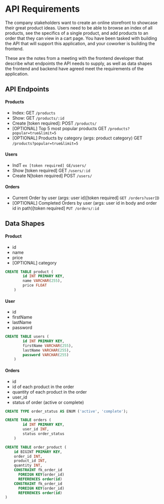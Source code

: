 # API Requirements
The company stakeholders want to create an online storefront to showcase their great product ideas. Users need to be able to browse an index of all products, see the specifics of a single product, and add products to an order that they can view in a cart page. You have been tasked with building the API that will support this application, and your coworker is building the frontend.

These are the notes from a meeting with the frontend developer that describe what endpoints the API needs to supply, as well as data shapes the frontend and backend have agreed meet the requirements of the application. 

## API Endpoints
#### Products
- Index: GET `/products`
- Show: GET   `/products/:id`
- Create [token required]: POST `/products/`
- [OPTIONAL] Top 5 most popular products GET `/products?popular=true&limit=5`
- [OPTIONAL] Products by category (args: product category) GET `/products?popular=true&limit=5`

#### Users
- IndT `ex [token required] GE/users/`
- Show [token required] GET `/users/:id`
- Create N[token required] POST `/users/`

#### Orders
- Current Order by user (args: user id)[token required] `GET /orders?userID`
- [OPTIONAL] Completed Orders by user (args: user id in body and order id in path)[token required] `PUT /orders/:id`
## Data Shapes
#### Product
-  id
- name
- price
- [OPTIONAL] category

``` sql
CREATE TABLE product (
        id INT PRIMARY KEY,
        name VARCHAR(255),
        price FLOAT
    )
```

#### User
- id
- firstName
- lastName
- password

``` sql
CREATE TABLE users (
        id INT PRIMARY KEY,
        firstName VARCHAR(255),
        lastName VARCHAR(255),
        password VARCHAR(255)
    )
```
#### Orders
- id
- id of each product in the order
- quantity of each product in the order
- user_id
- status of order (active or complete)


``` sql
CREATE TYPE order_status AS ENUM ('active', 'complete');

CREATE TABLE orders (
        id INT PRIMARY KEY,
        user_id INT,
        status order_status
    )

CREATE TABLE order_product (
    id BIGINT PRIMARY KEY,
    order_id INT,
    product_id INT,
    quantity INT,
    CONSTRAINT fk_order_id
      FOREIGN KEY(order_id)
	  REFERENCES order(id)
    CONSTRAINT fk_order_id
      FOREIGN KEY(order_id)
	  REFERENCES order(id)  
)

```